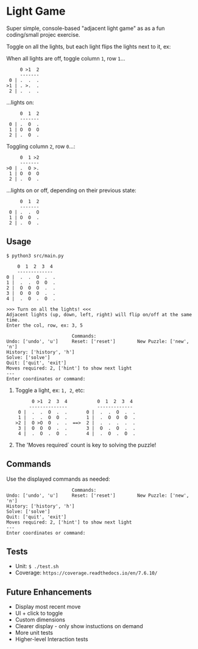 # Light Game

Super simple, console-based "adjacent light game" as as a fun coding/small projec exercise.

Toggle on all the lights, but each light flips the lights next to it, ex:

When all lights are off, toggle column `1`, row `1`...

         0 >1  2  
         -------
     0 | .  .  .
    >1 | . >.  .        
     2 | .  .  .

...lights on:

         0  1  2  
         -------
     0 | .  O  .
     1 | O  O  O        
     2 | .  O  .

Toggling column `2`, row `0`...:

         0  1 >2  
         -------
    >0 | .  O >.
     1 | O  O  O        
     2 | .  O  .

...lights on or off, depending on their previous state:

         0  1  2  
         -------
     0 | .  .  O
     1 | O  O  .        
     2 | .  O  .

## Usage
`$ python3 src/main.py`

        0  1  2  3  4
        -------------
    0 |  .  .  O  .  .
    1 |  .  .  O  O  .
    2 |  O  O  O  .  .
    3 |  O  O  O  .  .
    4 |  .  O  .  O  .

    >>> Turn on all the lights! <<<
    Adjacent lights (up, down, left, right) will flip on/off at the same time.
    Enter the col, row, ex: 3, 5

                            Commands:
    Undo: ['undo', 'u']     Reset: ['reset']        New Puzzle: ['new', 'n']
    History: ['history', 'h']
    Solve: ['solve']
    Quit: ['quit', 'exit']
    Moves required: 2, ['hint'] to show next light
    ---
    Enter coordinates or command: 

1. Toggle a light, ex: `1, 2`, etc:

             0 >1  2  3  4           0  1  2  3  4
            --------------           -------------
        0 |  .  .  O  .  .       0 |  .  .  O  .  .
        1 |  .  .  O  O  .       1 |  .  O  O  O  .
       >2 |  O >O  O  .  .  ==>  2 |  .  .  .  .  .
        3 |  O  O  O  .  .       3 |  O  .  O  .  .       
        4 |  .  O  .  O  .       4 |  .  O  .  O  .

1. The 'Moves required` count is key to solving the puzzle!

## Commands
Use the displayed commands as needed:

                            Commands:
    Undo: ['undo', 'u']     Reset: ['reset']        New Puzzle: ['new', 'n']
    History: ['history', 'h']
    Solve: ['solve']
    Quit: ['quit', 'exit']
    Moves required: 2, ['hint'] to show next light
    ---
    Enter coordinates or command: 

## Tests
- Unit: `$ ./test.sh`
- Coverage: `https://coverage.readthedocs.io/en/7.6.10/`

## Future Enhancements
- Display most recent move
- UI + click to toggle
- Custom dimensions
- Clearer display - only show instuctions on demand
- More unit tests
- Higher-level Interaction tests